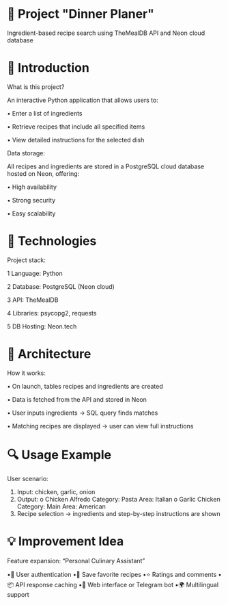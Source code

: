 # 📌 Project  "Dinner Planer" 
Ingredient-based recipe search using TheMealDB API and Neon cloud database

# 📍 Introduction

What is this project?

An interactive Python application that allows users to:

•	Enter a list of ingredients

•	Retrieve recipes that include all specified items

•	View detailed instructions for the selected dish



Data storage:

All recipes and ingredients are stored in a PostgreSQL cloud database hosted on Neon, offering:

•	High availability

•	Strong security

•	Easy scalability


# 🧪 Technologies

Project stack:

1	Language: Python

2	Database: PostgreSQL (Neon cloud)

3	API: TheMealDB

4	Libraries: psycopg2, requests

5	DB Hosting: Neon.tech


# 🧩 Architecture

How it works:

•	On launch, tables recipes and ingredients are created

•	Data is fetched from the API and stored in Neon

•	User inputs ingredients → SQL query finds matches

•	Matching recipes are displayed → user can view full instructions


# 🔍 Usage Example

User scenario:
1.	Input: chicken, garlic, onion
2.	Output:
o	Chicken Alfredo Category: Pasta Area: Italian
o	Garlic Chicken Category: Main Area: American
3.	Recipe selection → ingredients and step-by-step instructions are shown
   
# 💡 Improvement Idea

Feature expansion: “Personal Culinary Assistant”

•🔐 User authentication
•📝 Save favorite recipes
•⭐ Ratings and comments
•📦 API response caching
•📱 Web interface or Telegram bot
•🌍 Multilingual support
